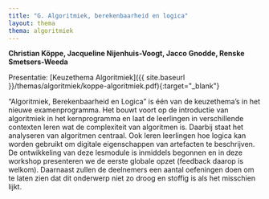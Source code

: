 ```yaml
---
title: "G. Algoritmiek, berekenbaarheid en logica"
layout: thema
thema: algoritmiek
---
```


**Christian Köppe, Jacqueline Nijenhuis-Voogt, Jacco Gnodde, Renske Smetsers-Weeda**

Presentatie: [Keuzethema Algoritmiek]({{ site.baseurl }}/themas/algoritmiek/koppe-algoritmiek.pdf){:target="_blank"}

“Algoritmiek, Berekenbaarheid en Logica” is één van de keuzethema’s in het nieuwe examenprogramma.
Het bouwt voort op de introductie van algoritmiek in het kernprogramma en laat de leerlingen in verschillende contexten leren wat de complexiteit van algoritmen is.
Daarbij staat het analyseren van algoritmen centraal.
Ook leren leerlingen hoe logica kan worden gebruikt om digitale eigenschappen van artefacten te beschrijven.
De ontwikkeling van deze lesmodule is inmiddels begonnen en in deze workshop presenteren we de eerste globale opzet (feedback daarop is welkom).
Daarnaast zullen de deelnemers een aantal oefeningen doen om te laten zien dat dit onderwerp niet zo droog en stoffig is als het misschien lijkt.
